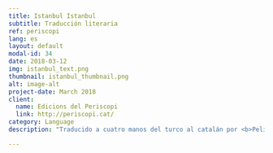 ```yaml
---
title: Istanbul Istanbul
subtitle: Traducción literaria
ref: periscopi
lang: es
layout: default
modal-id: 34
date: 2018-03-12
img: istanbul_text.png
thumbnail: istanbul_thumbnail.png
alt: image-alt
project-date: March 2018
client:
  name: Edicions del Periscopi
  link: http://periscopi.cat/
category: Language
description: "Traducido a cuatro manos del turco al catalán por <b>Pelin Doğan</b>, miembro de Col·lectivaT, y <b>Miquel Saumell</b>, traductor y corrector, y publicado por <b>Edicions del Periscopi</b>, <a href='http://periscopi.cat/antipoda/item/istanbul-istanbul'><i>Istanbul Istanbul</i></a>, de Burhan Sönmez, nos presenta cuatro hombres encerrados en una celda subterránea de un centro de interrogatorios secreto, que se explican cuentos, vivencias, sueños y pesadillas, y sus esperanzas sobre varias Estambules, para curarse de las heridas físicas y emocionales de la tortura. <p>\"<i><b>Istanbul Istanbul</b> és una obra colpidora i punyent perquè sacseja la sensibilitat del lector; però alhora és una obra tendra, emotiva i lluminosa perquè converteix l’esperança i la imaginació en els pilars de l’enteniment.</i>\" Marta Vilà, <a href='http://www.nuvol.com/critica/istanbul-entre-el-decamero-i-dostoievski-foto/'>Núvol</a>.</p> <p>\"<i>Molt poètica i alhora molt a prop de la narrativa oral, el lector d’<b>Istanbul Istanbul</b> trobarà unes planes molt ben escrites i així mateix molt ben traduïdes.</i>\" Xavier Cortadellas, <a href='http://www.elpuntavui.cat/cultura/article/19-cultura/1382883-la-ciutat-de-les-ciutats.html'>el Punt avui</a>. <p>\"<i>L’agresta bellesa d’aquest llibre es veu subratllada amb l’encert de la traducció. Doğan i Saumell transmeten una llunyania pròxima. És comparable i comprensible aquest dia a dia enyorat dels protagonistes. Però, alhora, aquesta Istanbul somiada és desconeguda, fa venir ganes de conèixer-la, de saber-ne el sabor exacte. Com aquella boirina que flota damunt el mar, la Istanbul es fa present, desconeguda i familiar alhora. La ciutat del terror i del desig ens fa examinar els nostres propis valors.</i>\" Simona Škrabec, <a href='http://llegim.ara.cat/ficcio/Davant-dolor-Dels-altres_0_2009199093.html'>Ara Llegim, Diari Ara</a>.</p> <p> </p> <p><b>Edicions del Periscopi</b> es una editorial independiente, joven y valiente que publica buena literatura en catalán. Apuesta tanto por creaciones catalanas como por traducciones de otros idiomas, y tiene claro que esta apuesta consiste en incorporar a la cultura catalana nombres que aporten atrevimiento, modernidad y novedad.</p>"

---
```


